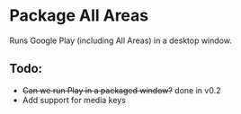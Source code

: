 # Package All Areas

Runs Google Play (including All Areas) in a desktop window.

## Todo:

 * ~~Can we run Play in a packaged window?~~ done in v0.2
 * Add support for media keys
 
 
